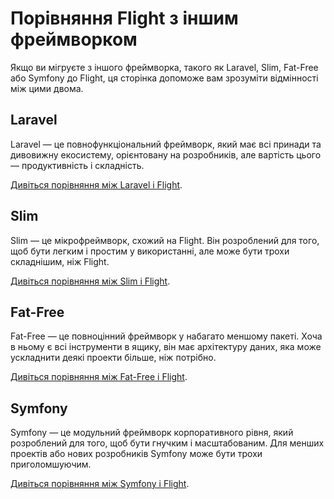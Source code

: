 # Порівняння Flight з іншим фреймворком

Якщо ви мігруєте з іншого фреймворка, такого як Laravel, Slim, Fat-Free або Symfony до Flight, ця сторінка допоможе вам зрозуміти відмінності між цими двома.

## Laravel

Laravel — це повнофункціональний фреймворк, який має всі принади та дивовижну екосистему, орієнтовану на розробників, але вартість цього — продуктивність і складність.

[Дивіться порівняння між Laravel і Flight](/learn/flight-vs-laravel).

## Slim

Slim — це мікрофреймворк, схожий на Flight. Він розроблений для того, щоб бути легким і простим у використанні, але може бути трохи складнішим, ніж Flight.

[Дивіться порівняння між Slim і Flight](/learn/flight-vs-slim).

## Fat-Free

Fat-Free — це повноцінний фреймворк у набагато меншому пакеті. Хоча в ньому є всі інструменти в ящику, він має архітектуру даних, яка може ускладнити деякі проекти більше, ніж потрібно.

[Дивіться порівняння між Fat-Free і Flight](/learn/flight-vs-fat-free).

## Symfony

Symfony — це модульний фреймворк корпоративного рівня, який розроблений для того, щоб бути гнучким і масштабованим. Для менших проектів або нових розробників Symfony може бути трохи приголомшуючим.

[Дивіться порівняння між Symfony і Flight](/learn/flight-vs-symfony).